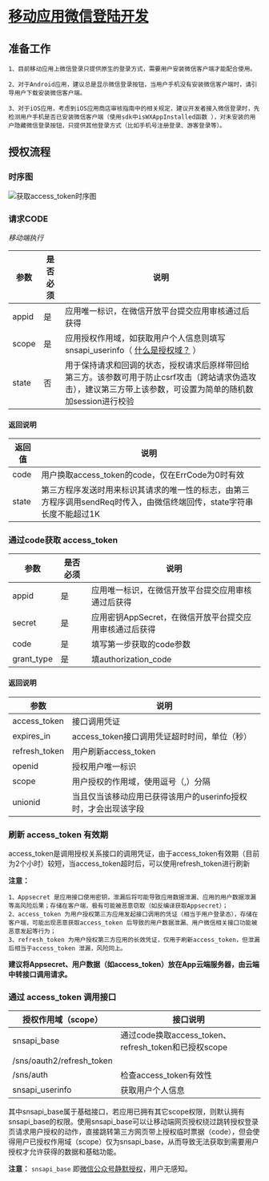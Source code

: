 # [移动应用微信登陆开发][weixinoauth]

## 准备工作

```
1、目前移动应用上微信登录只提供原生的登录方式，需要用户安装微信客户端才能配合使用。

2、对于Android应用，建议总是显示微信登录按钮，当用户手机没有安装微信客户端时，请引导用户下载安装微信客户端。

3、对于iOS应用，考虑到iOS应用商店审核指南中的相关规定，建议开发者接入微信登录时，先检测用户手机是否已安装微信客户端（使用sdk中isWXAppInstalled函数 ），对未安装的用户隐藏微信登录按钮，只提供其他登录方式（比如手机号注册登录、游客登录等）。
```

## 授权流程

### 时序图

![获取access_token时序图][access_token_sequence]

### 请求CODE

*移动端执行*

| 参数  | 是否必须 | 说明                                                         |
| ----- | -------- | ------------------------------------------------------------ |
| appid | 是       | 应用唯一标识，在微信开放平台提交应用审核通过后获得           |
| scope | 是       | 应用授权作用域，如获取用户个人信息则填写snsapi_userinfo（ [什么是授权域？](https://open.weixin.qq.com/cgi-bin/showdocument?action=doc&id=open1419317851&t=0.18835821719976198#0) ） |
| state | 否       | 用于保持请求和回调的状态，授权请求后原样带回给第三方。该参数可用于防止csrf攻击（跨站请求伪造攻击），建议第三方带上该参数，可设置为简单的随机数加session进行校验 |

#### 返回说明

| 返回值 | 说明                                                         |
| ------ | ------------------------------------------------------------ |
| code   | 用户换取access_token的code，仅在ErrCode为0时有效             |
| state  | 第三方程序发送时用来标识其请求的唯一性的标志，由第三方程序调用sendReq时传入，由微信终端回传，state字符串长度不能超过1K |

### 通过code获取 access_token

| 参数       | 是否必须 | 说明                                                    |
| ---------- | -------- | ------------------------------------------------------- |
| appid      | 是       | 应用唯一标识，在微信开放平台提交应用审核通过后获得      |
| secret     | 是       | 应用密钥AppSecret，在微信开放平台提交应用审核通过后获得 |
| code       | 是       | 填写第一步获取的code参数                                |
| grant_type | 是       | 填authorization_code                                    |

#### 返回说明

| 参数          | 说明                                                         |
| ------------- | ------------------------------------------------------------ |
| access_token  | 接口调用凭证                                                 |
| expires_in    | access_token接口调用凭证超时时间，单位（秒）                 |
| refresh_token | 用户刷新access_token                                         |
| openid        | 授权用户唯一标识                                             |
| scope         | 用户授权的作用域，使用逗号（,）分隔                          |
| unionid       | 当且仅当该移动应用已获得该用户的userinfo授权时，才会出现该字段 |

### 刷新 access_token 有效期

access_token是调用授权关系接口的调用凭证，由于access_token有效期（目前为2个小时）较短，当access_token超时后，可以使用refresh_token进行刷新

**注意：**

```
1、Appsecret 是应用接口使用密钥，泄漏后将可能导致应用数据泄漏、应用的用户数据泄漏等高风险后果；存储在客户端，极有可能被恶意窃取（如反编译获取Appsecret）；
2、access_token 为用户授权第三方应用发起接口调用的凭证（相当于用户登录态），存储在客户端，可能出现恶意获取access_token 后导致的用户数据泄漏、用户微信相关接口功能被恶意发起等行为；
3、refresh_token 为用户授权第三方应用的长效凭证，仅用于刷新access_token，但泄漏后相当于access_token 泄漏，风险同上。
```

**建议将Appsecret、用户数据（如access_token）放在App云端服务器，由云端中转接口调用请求。**

### 通过 access_token 调用接口

| 授权作用域（scope）       | 接口说明                                             |
| ------------------------- | ---------------------------------------------------- |
| snsapi_base               | 通过code换取access_token、refresh_token和已授权scope |
| /sns/oauth2/refresh_token |                                                      |
| /sns/auth                 | 检查access_token有效性                               |
| snsapi_userinfo           | 获取用户个人信息                                     |

其中snsapi_base属于基础接口，若应用已拥有其它scope权限，则默认拥有snsapi_base的权限。使用snsapi_base可以让移动端网页授权绕过跳转授权登录页请求用户授权的动作，直接跳转第三方网页带上授权临时票据（code），但会使得用户已授权作用域（scope）仅为snsapi_base，从而导致无法获取到需要用户授权才允许获得的数据和基础功能。

**注意：** `snsapi_base` 即[微信公众号静默授权][wechat_webpage_authorization]，用户无感知。



[weixinoauth]: https://open.weixin.qq.com/cgi-bin/showdocument?action=dir_list&t=resource/res_list&verify=1&id=open1419317851&token=&lang=zh_CN
[access_token_sequence]: https://res.wx.qq.com/op_res/ZLIc-BdWcu_ixroOT0sBEtk0UwpTewqS6ujxbC2QOpbKIVp_DzleM_C9I-9GPDDh
[wechat_webpage_authorization]: https://developers.weixin.qq.com/doc/offiaccount/OA_Web_Apps/Wechat_webpage_authorization.html
